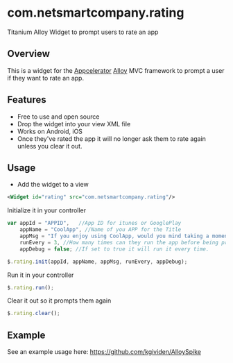 com.netsmartcompany.rating
==========================

Titanium Alloy Widget to prompt users to rate an app

## Overview
This is a widget for the [Appcelerator](http://www.appcelerator.com) [Alloy](http://projects.appcelerator.com/alloy/docs/Alloy-bootstrap/index.html) MVC framework to prompt a user if they want to rate an app.

## Features

* Free to use and open source
* Drop the widget into your view XML file
* Works on Android, iOS
* Once they've rated the app it will no longer ask them to rate again unless you clear it out.

## Usage

* Add the widget to a view
```xml
<Widget id="rating" src="com.netsmartcompany.rating"/>
```

Initialize it in your controller
```js
var appId = "APPID",   //App ID for itunes or GooglePlay
    appName = "CoolApp", //Name of you APP for the Title
    appMsg = "If you enjoy using CoolApp, would you mind taking a moment to rate it?  Thanks!",//Message you want to display to the user to get them to rate it.
    runEvery = 3, //How many times can they run the app before being prompted to rate it.
    appDebug = false; //If set to true it will run it every time.

$.rating.init(appId, appName, appMsg, runEvery, appDebug);
```

Run it in your controller 
```js
$.rating.run();
```

Clear it out so it prompts them again
```js
$.rating.clear();
```

## Example
See an example usage here: https://github.com/kgividen/AlloySpike